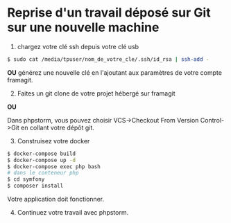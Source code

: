 # Reprise d'un travail déposé sur Git sur une nouvelle machine

1. chargez votre clé ssh depuis votre clé usb

```sh
$ sudo cat /media/tpuser/nom_de_votre_cle/.ssh/id_rsa | ssh-add -

```
**OU**
générez une nouvelle clé en l'ajoutant aux paramètres de votre compte framagit.

2. Faites un git clone de votre projet hébergé sur framagit

**OU**

Dans phpstorm, vous pouvez choisir VCS->Checkout From Version Control->Git en collant votre dépôt git.

3. Construisez votre docker

``` sh
$ docker-compose build
$ docker-compose up -d
$ docker-compose exec php bash
# dans le conteneur php
$ cd symfony
$ composer install
```
Votre application doit fonctionner.

4. Continuez votre travail avec phpstorm.
